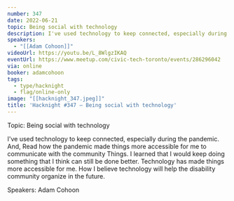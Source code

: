 ```yaml
---
number: 347
date: 2022-06-21
topic: Being social with technology
description: I've used technology to keep connected, especially during the pandemic. And, Read how the pandemic made things more accessible for me to communicate with the community Things. I learned that I would keep doing something that I think can still be done better. Technology has made things more accessible for me. How I believe technology will help the disability community organize in the future.
speakers:
  - "[[Adam Cohoon]]"
videoUrl: https://youtu.be/L_8WlgzIKAQ
eventUrl: https://www.meetup.com/civic-tech-toronto/events/286296042
via: online
booker: adamcohoon
tags:
  - type/hacknight
  - flag/online-only
image: "[[hacknight_347.jpeg]]"
title: 'Hacknight #347 – Being social with technology'
---
```


Topic:
Being social with technology

I've used technology to keep connected, especially during the pandemic. And, Read how the pandemic made things more accessible for me to communicate with the community Things. I learned that I would keep doing something that I think can still be done better. Technology has made things more accessible for me. How I believe technology will help the disability community organize in the future.

Speakers:
Adam Cohoon
